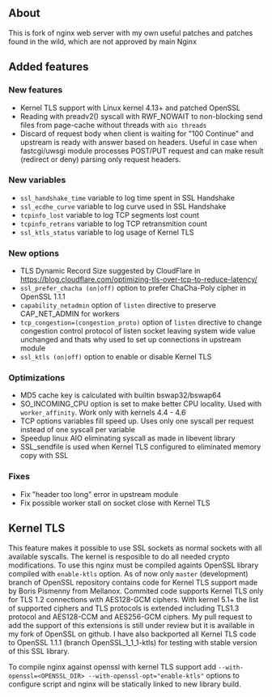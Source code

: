 ## About

This is fork of nginx web server with my own useful patches and patches found in the wild, which are not approved by main Nginx 

## Added features

### New features

* Kernel TLS support with Linux kernel 4.13+ and patched OpenSSL
* Reading with preadv2() syscall with RWF_NOWAIT to non-blocking send files from page-cache without threads with `aio threads`
* Discard of request body when client is waiting for "100 Continue" and upstream is ready with answer based on headers. Useful in case when fastcgi/uwsgi module processes POST/PUT request and can make result (redirect or deny) parsing only request headers.

### New variables

* `ssl_handshake_time` variable to log time spent in SSL Handshake
* `ssl_ecdhe_curve` variable to log curve used in SSL Handshake
* `tcpinfo_lost` variable to log TCP segments lost count
* `tcpinfo_retrans` variable to log TCP retransmition count
* `ssl_ktls_status` variable to log usage of Kernel TLS

### New options

* TLS Dynamic Record Size suggested by CloudFlare in https://blog.cloudflare.com/optimizing-tls-over-tcp-to-reduce-latency/
* `ssl_prefer_chacha (on|off)` option to prefer ChaCha-Poly cipher in OpenSSL 1.1.1
* `capability_netadmin` option of `listen` directive to preserve CAP_NET_ADMIN for workers
* `tcp_congestion=(congestion_proto)` option of `listen` directive to change congestion control protocol of listen socket leaving system wide value unchanged and   thats why used to set up connections in upstream module
* `ssl_ktls (on|off)` option to enable or disable Kernel TLS

### Optimizations

* MD5 cache key is calculated with builtin bswap32/bswap64
* SO_INCOMING_CPU option is set to make better CPU locality. Used with `worker_affinity`. Work only with kernels 4.4 - 4.6
* TCP options variables fill speed up. Uses only one syscall per request instead of one syscall per variable
* Speedup linux AIO eliminating syscall as made in libevent library
* SSL_sendfile is used when Kernel TLS configured to eliminated memory copy with SSL

### Fixes

* Fix "header too long" error in upstream module
* Fix possible worker stall on socket close with Kernel TLS

## Kernel TLS

This feature makes it possible to use SSL sockets as normal sockets with all available syscalls. The kernel is resposible to do all needed crypto modifications.
To use this nginx must be compiled againts OpenSSL library compiled with `enable-ktls` option. As of now only `master` (development) branch of OpenSSL repository contains code for Kernel TLS support made by Boris Pismenny from Mellanox. Commited code supports Kernel TLS only for TLS 1.2 connections with AES128-GCM ciphers. With kernel 5.1+ the list of supported ciphers and TLS protocols is extended including TLS1.3 protocol and AES128-CCM and AES256-GCM ciphers. My pull request to add the support of this extensions is still under review but it is available in my fork of OpenSSL on github. I have also backported all Kernel TLS code to OpenSSL 1.1.1 (branch OpenSSL_1_1_1-ktls) for testing with stable version of this SSL library.

To compile nginx against openssl with kernel TLS support add `--with-openssl=<OPENSSL_DIR> --with-openssl-opt="enable-ktls"` options to configure script and nginx will be statically linked to new library build.
